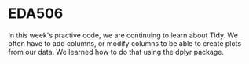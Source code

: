 # EDA506

In this week's practive code, we are continuing to learn about Tidy. We often have to add columns, or modify columns to be able to create plots from our data. We learned how to do that using the dplyr package.
